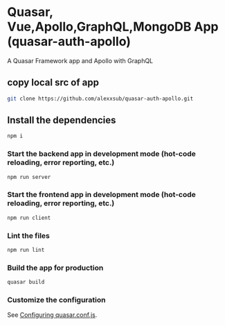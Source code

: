# Quasar, Vue,Apollo,GraphQL,MongoDB App (quasar-auth-apollo)

A Quasar Framework app and Apollo with GraphQL

## copy local src of app
```bash
git clone https://github.com/alexxsub/quasar-auth-apollo.git
```

## Install the dependencies
```bash
npm i
```
### Start the backend app in development mode (hot-code reloading, error reporting, etc.)
```bash
npm run server
```
### Start the frontend app in development mode (hot-code reloading, error reporting, etc.)
```bash
npm run client
```

### Lint the files
```bash
npm run lint
```

### Build the app for production
```bash
quasar build
```

### Customize the configuration
See [Configuring quasar.conf.js](https://quasar.dev/quasar-cli/quasar-conf-js).
